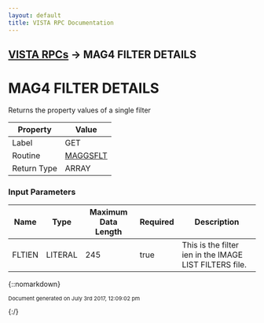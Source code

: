 ```yaml
---
layout: default
title: VISTA RPC Documentation
---
```


## [VISTA RPCs](TableOfContents) &#8594; MAG4 FILTER DETAILS
# MAG4 FILTER DETAILS

Returns the property values of a single filter

Property | Value
--- | ---
Label | GET
Routine | [MAGGSFLT](http://code.osehra.org/dox/Routine_MAGGSFLT_source.html)
Return Type | ARRAY


### Input Parameters

Name | Type | Maximum Data Length | Required | Description
--- | --- | --- | --- | ---
FLTIEN | LITERAL | 245 | true | This is the filter ien in the IMAGE LIST FILTERS file.



{::nomarkdown} <br/><p style="font-size: 11px">Document generated on July 3rd 2017, 12:09:02 pm</p>{:/}